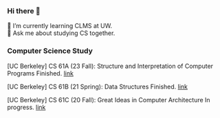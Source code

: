 ### Hi there 👋

<!--
**cl-victor1/cl-victor1** is a ✨ _special_ ✨ repository because its `README.md` (this file) appears on your GitHub profile.

Here are some ideas to get you started:

- 🔭 I’m currently working on ...
- 🌱 I’m currently learning ...
- 👯 I’m looking to collaborate on ...
- 🤔 I’m looking for help with ...
- 💬 Ask me about ...
- 📫 How to reach me: ...
- 😄 Pronouns: ...
- ⚡ Fun fact: ...
-->
🌱 I’m currently learning CLMS at UW.   
💬 Ask me about studying CS together.  

### Computer Science Study  
[UC Berkeley] CS 61A (23 Fall): Structure and Interpretation of Computer Programs
Finished. [link](https://github.com/cl-victor1/CS61A-23FALL)  
  
[UC Berkeley] CS 61B (21 Spring): Data Structures
Finished. [link](https://github.com/cl-victor1/cs61b-sp21)  
  
[UC Berkeley] CS 61C (20 Fall): Great Ideas in Computer Architecture
In progress. [link](https://github.com/cl-victor1/cs61C-fall20)
